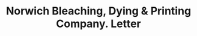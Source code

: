 ---
doi: 10.7916/D8HM6MD0
date_other: '1890'
date_other_textual: 1890-1899
form: correspondence
genre:
- Letters (correspondence)
name:
- Norwich Bleaching, Dying & Printing Company
object_in_context_url: https://biggert.cul.columbia.edu/items/view/ave_biggert_00093
subject_hierarchical_geographic:
- Norwich, Connecticut, United States
subject_name:
- Norwich Bleaching, Dying & Printing Company
title: Norwich Bleaching, Dying & Printing Company. Letter
sort_title: Norwich Bleaching, Dying & Printing Company. Letter
call_number: ave_biggert_00093
coordinates:
- 41.55027777777777,-72.08749999999999
pid: ave_biggert_00093
identifiers: ave_biggert_00093
canvas_id: ldpd:395368
permalink: "/items/ave_biggert_00093/"
layout: iiif-image-page
---